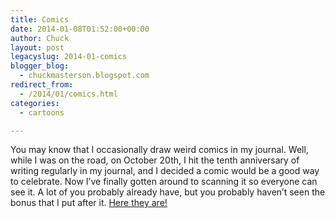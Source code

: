 ```yaml
---
title: Comics
date: 2014-01-08T01:52:00+00:00
author: Chuck
layout: post
legacyslug: 2014-01-comics
blogger_blog:
  - chuckmasterson.blogspot.com
redirect_from:
  - /2014/01/comics.html
categories:
  - cartoons

---
```


You may know that I occasionally draw weird comics in my journal. Well, while I
was on the road, on October 20th, I hit the tenth anniversary of writing
regularly in my journal, and I decided a comic would be a good way to
celebrate. Now I’ve finally gotten around to scanning it so everyone can see
it. A lot of you probably already have, but you probably haven’t seen the bonus
that I put after it. [Here they are!](/assets/lg/10th-anniv-comics.pdf)

